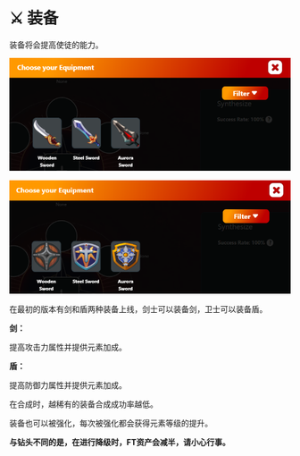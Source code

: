 # ⚔ 装备

装备将会提高使徒的能力。

![](<../.gitbook/assets/image (26).png>)

![](<../.gitbook/assets/image (21).png>)

在最初的版本有剑和盾两种装备上线，剑士可以装备剑，卫士可以装备盾。

**剑：**

提高攻击力属性并提供元素加成。

**盾：**

提高防御力属性并提供元素加成。

在合成时，越稀有的装备合成成功率越低。

装备也可以被强化，每次被强化都会获得元素等级的提升。



**与钻头不同的是，在进行降级时，FT资产会减半，请小心行事。**
